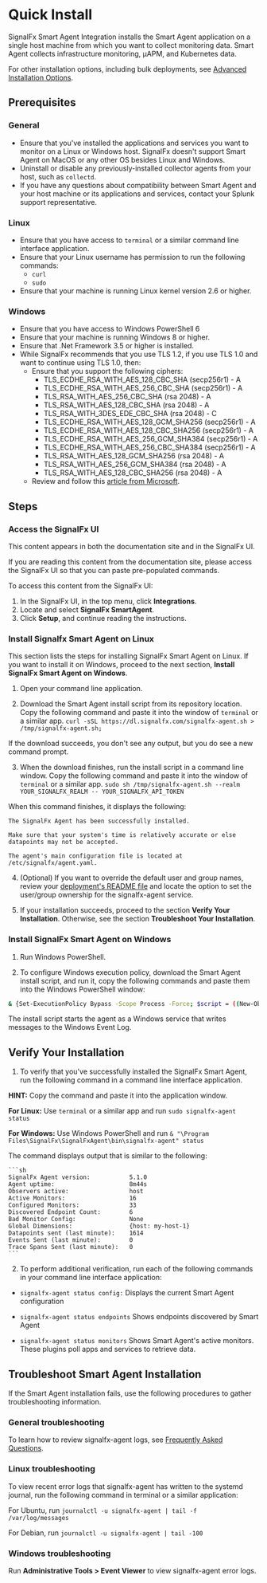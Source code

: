 <!--- OVERVIEW --->
# Quick Install

SignalFx Smart Agent Integration installs the Smart Agent application on a single host machine from which you want to collect monitoring data. Smart Agent collects infrastructure monitoring, µAPM, and Kubernetes data.

For other installation options, including bulk deployments, see [Advanced Installation Options](./advanced-install-options.md).

## Prerequisites

### General
- Ensure that you've installed the applications and services you want to monitor on a Linux or Windows host. SignalFx doesn't support Smart Agent on MacOS or any other OS besides Linux and Windows.
- Uninstall or disable any previously-installed collector agents from your host, such as `collectd`.
- If you have any questions about compatibility between Smart Agent and your host machine or its applications and services, contact your Splunk support representative.

### Linux
- Ensure that you have access to `terminal` or a similar command line interface application.
- Ensure that your Linux username has permission to run the following commands: 
    - `curl` 
    - `sudo`
- Ensure that your machine is running Linux kernel version 2.6 or higher.

### Windows
- Ensure that you have access to Windows PowerShell 6
- Ensure that your machine is running Windows 8 or higher.
- Ensure that .Net Framework 3.5 or higher is installed.
- While SignalFx recommends that you use TLS 1.2, if you use TLS 1.0 and want to continue using TLS 1.0, then:
    - Ensure that you support the following ciphers:
        - TLS_ECDHE_RSA_WITH_AES_128_CBC_SHA (secp256r1) - A
        - TLS_ECDHE_RSA_WITH_AES_256_CBC_SHA (secp256r1) - A
        - TLS_RSA_WITH_AES_256_CBC_SHA (rsa 2048) - A
        - TLS_RSA_WITH_AES_128_CBC_SHA (rsa 2048) - A
        - TLS_RSA_WITH_3DES_EDE_CBC_SHA (rsa 2048) - C
        - TLS_ECDHE_RSA_WITH_AES_128_GCM_SHA256 (secp256r1) - A
        - TLS_ECDHE_RSA_WITH_AES_128_CBC_SHA256 (secp256r1) - A
        - TLS_ECDHE_RSA_WITH_AES_256_GCM_SHA384 (secp256r1) - A
        - TLS_ECDHE_RSA_WITH_AES_256_CBC_SHA384 (secp256r1) - A
        - TLS_RSA_WITH_AES_128_GCM_SHA256 (rsa 2048) - A
        - TLS_RSA_WITH_AES_256_GCM_SHA384 (rsa 2048) - A
        - TLS_RSA_WITH_AES_128_CBC_SHA256 (rsa 2048) - A
    - Review and follow this [article from Microsoft](https://docs.microsoft.com/en-us/security/engineering/solving-tls1-problem). 

## Steps

### Access the SignalFx UI

This content appears in both the documentation site and in the SignalFx UI.

If you are reading this content from the documentation site, please access the SignalFx UI so that you can paste pre-populated commands. 

To access this content from the SignalFx UI:
1. In the SignalFx UI, in the top menu, click **Integrations**. 
2. Locate and select **SignalFx SmartAgent**. 
3. Click **Setup**, and continue reading the instructions. 

### Install Signalfx Smart Agent on Linux

This section lists the steps for installing SignalFx Smart Agent on Linux. If you want to install it on Windows, proceed to the next section, **Install SignalFx Smart Agent on Windows**.

1. Open your command line application.

2. Download the Smart Agent install script from its repository location. Copy the following command and paste it into the window of `terminal` or a similar app.
`curl -sSL https://dl.signalfx.com/signalfx-agent.sh > /tmp/signalfx-agent.sh;`

If the download succeeds, you don't see any output, but you do see a new command prompt.

3. When the download finishes, run the install script in a command line window. Copy the following command and paste it into the window of `terminal` or a similar app.
`sudo sh /tmp/signalfx-agent.sh --realm YOUR_SIGNALFX_REALM -- YOUR_SIGNALFX_API_TOKEN`

When this command finishes, it displays the following:

`The SignalFx Agent has been successfully installed.`

`Make sure that your system's time is relatively accurate or else datapoints may not be accepted.`

`The agent's main configuration file is located at /etc/signalfx/agent.yaml.`

4. (Optional) If you want to override the default user and group names, review your [deployment's README file](https://github.com/signalfx/signalfx-agent/tree/master/deployments) and locate the option to set the user/group ownership for the signalfx-agent service.

5. If your installation succeeds, proceed to the section **Verify Your Installation**. Otherwise, see the section **Troubleshoot Your Installation**.

### Install SignalFx Smart Agent on Windows

1. Run Windows PowerShell.

2. To configure Windows execution policy, download the Smart Agent install script, and run it, copy the following commands and paste them into the Windows PowerShell window:

```sh
& {Set-ExecutionPolicy Bypass -Scope Process -Force; $script = ((New-Object System.Net.WebClient).DownloadString(‘https://dl.signalfx.com/signalfx-agent.ps1’)); $params = @{access_token = "YOUR_SIGNALFX_API_TOKEN"; ingest_url = "https://ingest.YOUR_SIGNALFX_REALM.signalfx.com"; api_url = "https://api.YOUR_SIGNALFX_REALM.signalfx.com"}; Invoke-Command -ScriptBlock ([scriptblock]::Create(“. {$script} $(&{$args} @params)”))}
```

The install script starts the agent as a Windows service that writes messages to the Windows Event Log.

## Verify Your Installation

1. To verify that you've successfully installed the SignalFx Smart Agent, run the following command in a command line interface application.

**HINT:** Copy the command and paste it into the application window.

**For Linux:** Use `terminal` or a similar app and run `sudo signalfx-agent status`


**For Windows:** Use Windows PowerShell and run `& "\Program Files\SignalFx\SignalFxAgent\bin\signalfx-agent" status`


The command displays output that is similar to the following:

    ```sh
    SignalFx Agent version:           5.1.0
    Agent uptime:                     8m44s
    Observers active:                 host
    Active Monitors:                  16
    Configured Monitors:              33
    Discovered Endpoint Count:        6
    Bad Monitor Config:               None
    Global Dimensions:                {host: my-host-1}
    Datapoints sent (last minute):    1614
    Events Sent (last minute):        0
    Trace Spans Sent (last minute):   0
    ```

2. To perform additional verification, run each of the following commands in your command line interface application:

- `signalfx-agent status config:`
Displays the current Smart Agent configuration

- `signalfx-agent status endpoints`
Shows endpoints discovered by Smart Agent

- `signalfx-agent status monitors`
Shows Smart Agent's active monitors. These plugins poll apps and services to retrieve data.

## Troubleshoot Smart Agent Installation
If the Smart Agent installation fails, use the following procedures to gather troubleshooting information.

### General troubleshooting
To learn how to review signalfx-agent logs, see [Frequently Asked Questions](./faq.md).

### Linux troubleshooting

To view recent error logs that signalfx-agent has written to the systemd journal, run the following command in terminal or a similar application:

For Ubuntu, run `journalctl -u signalfx-agent | tail -f /var/log/messages`

For Debian, run `journalctl -u signalfx-agent | tail -100`


### Windows troubleshooting
Run **Administrative Tools > Event Viewer** to view signalfx-agent error logs.

